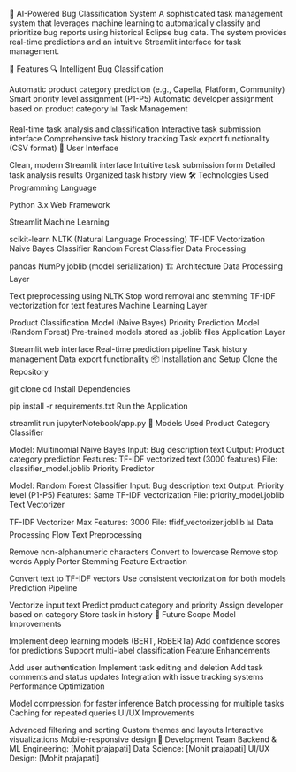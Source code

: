 
🤖 AI-Powered Bug Classification System
A sophisticated task management system that leverages machine learning to automatically classify and prioritize bug reports using historical Eclipse bug data. The system provides real-time predictions and an intuitive Streamlit interface for task management.

🎯 Features
🔍 Intelligent Bug Classification

Automatic product category prediction (e.g., Capella, Platform, Community)
Smart priority level assignment (P1-P5)
Automatic developer assignment based on product category
📊 Task Management

Real-time task analysis and classification
Interactive task submission interface
Comprehensive task history tracking
Task export functionality (CSV format)
🎨 User Interface

Clean, modern Streamlit interface
Intuitive task submission form
Detailed task analysis results
Organized task history view
🛠️ Technologies Used
Programming Language

Python 3.x
Web Framework

Streamlit
Machine Learning

scikit-learn
NLTK (Natural Language Processing)
TF-IDF Vectorization
Naive Bayes Classifier
Random Forest Classifier
Data Processing

pandas
NumPy
joblib (model serialization)
🏗️ Architecture
Data Processing Layer

Text preprocessing using NLTK
Stop word removal and stemming
TF-IDF vectorization for text features
Machine Learning Layer

Product Classification Model (Naive Bayes)
Priority Prediction Model (Random Forest)
Pre-trained models stored as .joblib files
Application Layer

Streamlit web interface
Real-time prediction pipeline
Task history management
Data export functionality
📦 Installation and Setup
Clone the Repository

git clone <repository-url>
cd <project-directory>
Install Dependencies

pip install -r requirements.txt
Run the Application

streamlit run jupyterNotebook/app.py
🤖 Models Used
Product Category Classifier

Model: Multinomial Naive Bayes
Input: Bug description text
Output: Product category prediction
Features: TF-IDF vectorized text (3000 features)
File: classifier_model.joblib
Priority Predictor

Model: Random Forest Classifier
Input: Bug description text
Output: Priority level (P1-P5)
Features: Same TF-IDF vectorization
File: priority_model.joblib
Text Vectorizer

TF-IDF Vectorizer
Max Features: 3000
File: tfidf_vectorizer.joblib
📊 Data Processing Flow
Text Preprocessing

Remove non-alphanumeric characters
Convert to lowercase
Remove stop words
Apply Porter Stemming
Feature Extraction

Convert text to TF-IDF vectors
Use consistent vectorization for both models
Prediction Pipeline

Vectorize input text
Predict product category and priority
Assign developer based on category
Store task in history
🚀 Future Scope
Model Improvements

Implement deep learning models (BERT, RoBERTa)
Add confidence scores for predictions
Support multi-label classification
Feature Enhancements

Add user authentication
Implement task editing and deletion
Add task comments and status updates
Integration with issue tracking systems
Performance Optimization

Model compression for faster inference
Batch processing for multiple tasks
Caching for repeated queries
UI/UX Improvements

Advanced filtering and sorting
Custom themes and layouts
Interactive visualizations
Mobile-responsive design
👥 Development Team
Backend & ML Engineering: [Mohit prajapati]
Data Science: [Mohit prajapati]
UI/UX Design: [Mohit prajapati]
